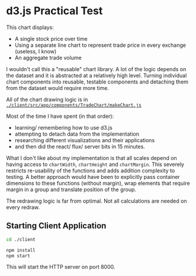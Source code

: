 # d3.js Practical Test

This chart displays:

* A single stock price over time
* Using a separate line chart to represent trade price in every exchange (useless, I know)
* An aggregate trade volume

I wouldn't call this a "reusable" chart library. A lot of the logic depends on the dataset and it is abstracted at a relatively high level. Turning individual chart components into reusable, testable components and detaching them from the dataset would require more time.

All of the chart drawing logic is in [`./client/src/app/components/TradeChart/makeChart.js`](./client/src/app/components/TradeChart/makeChart.js)

Most of the time I have spent (in that order):

* learning/ remembering how to use d3.js
* attempting to detach data from the implementation
* researching different visualizations and their applications
* and then did the react/ flux/ server bits in 15 minutes.

What I don't like about my implementation is that all scales depend on having access to `chartWidth`, `chartHeight` and `chartMargin`. This severely restricts re-usability of the functions and adds addition complexity to testing. A better approach would have been to explicitly pass container dimensions to these functions (without margin), wrap elements that require margin in a group and translate position of the group.

The redrawing logic is far from optimal. Not all calculations are needed on every redraw.

## Starting Client Application

```sh
cd ./client

npm install
npm start
```

This will start the HTTP server on port 8000.
